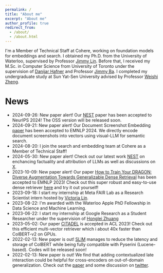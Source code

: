 ```yaml
---
permalink: /
title: "About me"
excerpt: "About me"
author_profile: true
redirect_from: 
  - /about/
  - /about.html
---
```


I'm a Member of Technical Staff at Cohere, working on foundation models for embeddings and search. I obtained my Ph.D. from the University of Waterloo, supervised by Professor [Jimmy Lin](https://cs.uwaterloo.ca/~jimmylin/index.html). Before that, I received my M.Sc. in Computer Science from University of Toronto under the supervision of [Danijar Hafner](https://danijar.com/) and Professor [Jimmy Ba](https://jimmylba.github.io/). I completed my undergraduate study at Sun Yat-Sen University advised by Professor [Weishi Zheng](https://www.isee-ai.cn/~zhwshi/).

News
=====
- 2024-09-26: New paper alert! Our [NEST](https://arxiv.org/pdf/2405.19325) paper has been accepted to NeurIPS 2024! The OSS version will be released soon.
- 2024-09-21: New paper alert! Our Document Screenshot Embedding [paper](https://arxiv.org/abs/2406.11251) has been accepted to EMNLP 2024. We directly encode document screenshots into vectors using visual-LLM for semantic search.
- 2024-08-20: I join the search and embedding team at Cohere as a Member of Technical Staff!
- 2024-05-30: New paper alert! Check out our latest work [NEST](https://arxiv.org/pdf/2405.19325) on enchancing factuality and attribution of LLMs as well as discussions on [X](https://x.com/alexlimh23/status/1796195387700621754). 
- 2023-10-09: New paper alert! Our paper [How to Train Your DRAGON: Diverse Augmentation Towards Generalizable Dense Retrieval](https://arxiv.org/abs/2302.07452) has been accepted to EMNLP 2023! Check out this super robust and easy-to-use dense retriever [here](https://github.com/facebookresearch/dpr-scale) and try it out yourself!
- 2023-09-18: I start my internship at Meta FAIR Lab as a Research Scientist intern hosted by [Victoria Lin](http://victorialin.net/).
- 2023-08-22: I'm awarded with the Waterloo Apple PhD Fellowship in Data Science and Machine Learning.
- 2023-06-22: I start my internship at Google Research as a Student Researcher under the supervision of [Honglei Zhuang](https://hongleizhuang.github.io/)
- 2023-05-02: Our paper [CITADEL](https://arxiv.org/abs/2211.10411) is accepted in ACL 2023! Check out this efficient multi-vector retriever which i about 40x faster than ColBERT-v2 on GPUs. 
- 2022-02-13: New paper is out! [SLIM](https://arxiv.org/pdf/2302.06587.pdf) manages to reduce the latency and storage of ColBERT while being fully compatible with Pyserini (Lucene-based). Codes will be released soon!
- 2022-02-13: New paper is out! We find that adding contextualized late interaction could be helpful for cross-encoders on out-of-domain generalization. Check out the [paper](https://arxiv.org/pdf/2302.06589.pdf) and some discussion on [twitter](https://twitter.com/lateinteraction/status/1626232873190821890).
